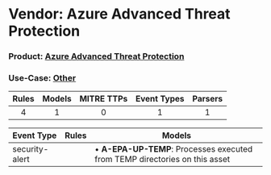 Vendor: Azure Advanced Threat Protection
========================================
### Product: [Azure Advanced Threat Protection](../ds_azure_advanced_threat_protection_azure_advanced_threat_protection.md)
### Use-Case: [Other](../../../../UseCases/uc_other.md)

| Rules | Models | MITRE TTPs | Event Types | Parsers |
|:-----:|:------:|:----------:|:-----------:|:-------:|
|   4   |   1    |     0      |      1      |    1    |

| Event Type     | Rules | Models                                                                          |
| -------------- | ----- | ------------------------------------------------------------------------------- |
| security-alert |       |  • <b>A-EPA-UP-TEMP</b>: Processes executed from TEMP directories on this asset |